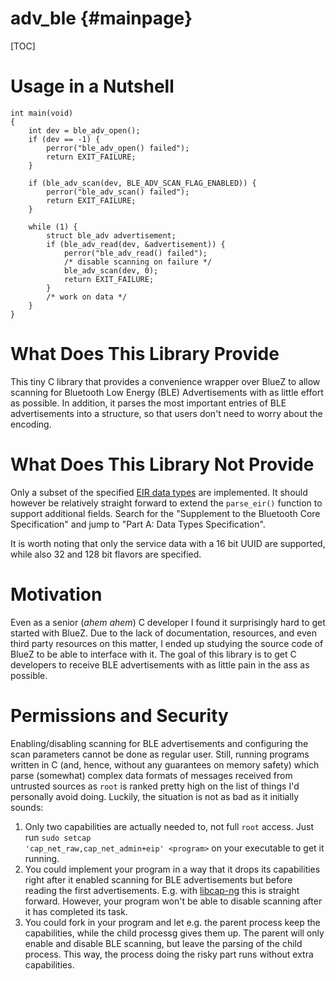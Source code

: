 adv_ble                                                                     {#mainpage}
=======

[TOC]

Usage in a Nutshell
===================

~~~~~~~~~~~~~~~~~~~~~~~~~~~~~~~~~~~~~~~~~~~~~~~~~~~~~~~~~~~~~~~~~~~~~~~~~~~~~~~~~~~~~~~~~~~~~~~~{.c}
int main(void)
{
    int dev = ble_adv_open();
    if (dev == -1) {
        perror("ble_adv_open() failed");
        return EXIT_FAILURE;
    }

    if (ble_adv_scan(dev, BLE_ADV_SCAN_FLAG_ENABLED)) {
        perror("ble_adv_scan() failed");
        return EXIT_FAILURE;
    }

    while (1) {
        struct ble_adv advertisement;
        if (ble_adv_read(dev, &advertisement)) {
            perror("ble_adv_read() failed");
            /* disable scanning on failure */
            ble_adv_scan(dev, 0);
            return EXIT_FAILURE;
        }
        /* work on data */
    }
}
~~~~~~~~~~~~~~~~~~~~~~~~~~~~~~~~~~~~~~~~~~~~~~~~~~~~~~~~~~~~~~~~~~~~~~~~~~~~~~~~~~~~~~~~~~~~~~~~

What Does This Library Provide
==============================

This tiny C library that provides a convenience wrapper over BlueZ to allow scanning for Bluetooth
Low Energy (BLE) Advertisements with as little effort as possible. In addition, it parses the most
important entries of BLE advertisements into a structure, so that users don't need to worry about
the encoding.

What Does This Library Not Provide
==================================

Only a subset of the specified
[EIR data types](https://www.bluetooth.com/specifications/assigned-numbers/generic-access-profile/)
are implemented. It should however be relatively straight forward to extend the `parse_eir()`
function to support additional fields. Search for the "Supplement to the Bluetooth Core
Specification" and jump to "Part A: Data Types Specification".

It is worth noting that only the service data with a 16 bit UUID are supported, while also 32 and
128 bit flavors are specified.

Motivation
==========

Even as a senior (*ahem* *ahem*) C developer I found it surprisingly hard to get started with BlueZ.
Due to the lack of documentation, resources, and even third party resources on this matter, I ended
up studying the source code of BlueZ to be able to interface with it. The goal of this library is
to get C developers to receive BLE advertisements with as little pain in the ass as possible.

Permissions and Security
========================

Enabling/disabling scanning for BLE advertisements and configuring the scan parameters cannot be
done as regular user. Still, running programs written in C (and, hence, without any guarantees
on memory safety) which parse (somewhat) complex data formats of messages received from untrusted
sources as `root` is ranked pretty high on the list of things I'd personally avoid doing. Luckily,
the situation is not as bad as it initially sounds:

1.  Only two capabilities are actually needed to, not full `root` access. Just run
    <code>sudo setcap 'cap_net_raw,cap_net_admin+eip' &lt;program&gt;</code> on your executable to
    get it running.
2.  You could implement your program in a way that it drops its capabilities right after it enabled
    scanning for BLE advertisements but before reading the first advertisements. E.g.
    with [libcap-ng](https://people.redhat.com/sgrubb/libcap-ng/) this is straight forward.
    However, your program won't be able to disable scanning after it has completed its task.
3.  You could fork in your program and let e.g. the parent process keep the capabilities, while the
    child processg gives them up. The parent will only enable and disable BLE scanning, but leave
    the parsing of the child process. This way, the process doing the risky part runs without extra
    capabilities.
